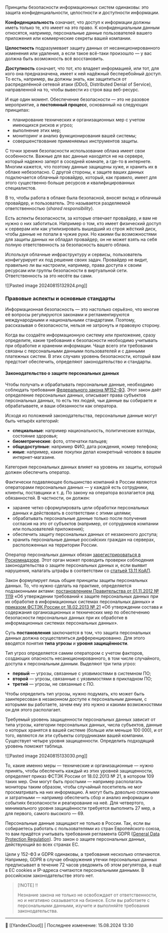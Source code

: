 Принципы безопасности информационных систем одинаковы: это защита конфиденциальности, целостности и доступности информации.

**Конфиденциальность** означает, что доступ к информации должны иметь только те, кто имеет на это право. К конфиденциальным данным относятся, например, персональные данные пользователей вашего приложения или коммерческие секреты вашей компании.

**Целостность** подразумевает защиту данных от несанкционированного изменения или удаления, а если такое всё-таки произошло — у вас должна быть возможность всё восстановить.

**Доступность** означает, что тот, кто владеет информацией, или тот, для кого она предназначена, имеет к ней надёжный бесперебойный доступ. То есть, например, вы должны знать, как защититься от распределённой сетевой атаки (DDoS, Distributed Denial of Service), направленной на то, чтобы вывести из строя ваш веб-ресурс.

И еще один момент. Обеспечение безопасности — это не разовое мероприятие, а **постоянный процесс**, основанный на следующих принципах:

- планирование технических и организационных мер с учетом имеющихся рисков и угроз;
- выполнение этих мер;
- мониторинг и анализ функционирования вашей системы;
- совершенствование применяемых инструментов защиты.

С точки зрения безопасности использование облака имеет свои особенности. Важные для вас данные находятся не на сервере, который надежно заперт в соседней комнате, а где-то в интернете. Многим кажется, что поэтому данные защищены хуже, и хранить их в облаке небезопасно. С другой стороны, к защите ваших данных подключается облачный провайдер, который, как правило, имеет для этого существенно больше ресурсов и квалифицированных специалистов.

В то, чтобы работа в облаке была безопасной, вносят вклад и облачный провайдер, и пользователь. Это называется разделяемой ответственностью (_shared responsibility_).

Есть аспекты безопасности, за которые отвечает провайдер, и вам не нужно о них заботиться. Например о том, кто имеет физический доступ к серверам или как утилизировать вышедший из строя жёсткий диск, чтобы данные не попали в чужие руки. Но какими бы возможностями для защиты данных ни обладал провайдер, он не может взять на себя полную ответственность за безопасность вашего облака.

Используя облачные инфраструктуру и сервисы, пользователь конфигурирует их под решение своих задач. Провайдер не видит, правильно ли вы настроили, например, права доступа к своим ресурсам или группы безопасности в виртуальной сети. Ответственность за это несёте вы сами.

![[Pasted image 20240815132924.png]]

### Правовые аспекты и основные стандарты

Информационная безопасность — это настолько серьёзно, что многие её вопросы регулируются законами и регламентируются международными и национальными стандартами. Поэтому, рассказывая о безопасности, нельзя не затронуть и правовую сторону.

Когда вы создаёте информационную систему или приложение, сразу определите, какие требования к безопасности необходимо учитывать при обработке и хранении информации. Чаще всего эти требования связаны с персональными данными пользователей и с данными платежных систем. В этих случаях уровень безопасности, который вам предстоит обеспечить, определяют законодательство и стандарты.

#### Законодательство о защите персональных данных

Чтобы получать и обрабатывать персональные данные, необходимо соблюдать требования [Федерального закона №152-ФЗ](http://www.consultant.ru/document/cons_doc_LAW_61801/). Этот закон даёт определение персональных данных, описывает права субъектов персональных данных, то есть тех людей, чьи данные вы собираете и обрабатываете, и ваши обязанности как оператора.

Исходя из положений законодательства, персональные данные могут быть четырёх категорий:

- **специальные**: например национальность, политические взгляды, состояние здоровья;
- **биометрические**: фото, отпечатки пальцев;
- **общедоступные**: например ФИО, дата рождения, номер телефона;
- **иные**: например, какие покупки делал конкретный человек в вашем интернет-магазине.

Категория персональных данных влияет на уровень их защиты, который должен обеспечить оператор.

Фактически подавляющее большинство компаний в России являются операторами персональных данных — у каждой есть сотрудники, клиенты, поставщики и т. д. По закону на оператора возлагается ряд обязанностей. В частности, он должен:

- заранее четко сформулировать цели обработки персональных данных и действовать в соответствии с этими целями;
- обрабатывать персональные данные только после получения согласия на это от субъектов (например, от сотрудников компании или пользователей приложения);
- обеспечить защиту персональных данных от незаконного доступа;
- хранить персональные данные российских граждан на серверах, расположенных на территории России.

Оператор персональных данных обязан [зарегистрироваться в Роскомнадзоре](https://pd.rkn.gov.ru/operators-registry/notification/form/). Этот орган может проводить проверки соблюдения законодательства о защите персональных данных и, если выявит нарушения, налагать штрафы в соответствии со [статьей 13.11 КоАП](http://www.consultant.ru/document/cons_doc_LAW_34661/1f421640c6775ff67079ebde06a7d2f6d17b96db/).

Закон формулирует лишь общие принципы защиты персональных данных. То, что нужно сделать на практике, определяется подзаконными актами: [постановлением Правительства от 01.11.2012 № 1119](http://www.consultant.ru/document/cons_doc_LAW_137356/) «Об утверждении требований к защите персональных данных при их обработке в информационных системах персональных данных» и [приказом ФСТЭК России от 18.02.2013 № 21](https://fstec.ru/dokumenty/vse-dokumenty/prikazy/prikaz-fstek-rossii-ot-18-fevralya-2013-g-n-21) «Об утверждении состава и содержания организационных и технических мер по обеспечению безопасности персональных данных при их обработке в информационных системах персональных данных».

Суть **постановления** заключается в том, что защита персональных данных должна осуществляться дифференцированно. Для этого вводятся понятия **типа угрозы** и **уровня защищённости**.

Тип угроз определяется самим оператором с учетом факторов, создающих опасность несанкционированного, в том числе случайного, доступа к персональным данным. Выделяют три типа угроз:

- **первый** — угрозы, связанные с уязвимостями в системном ПО;
- **второй** — угрозы, связанные с уязвимостями в прикладном ПО;
- **третий** — угрозы, не связанные с ПО.

Чтобы определить тип угрозы, нужно подумать, кто может быть заинтересован в незаконном доступе к персональным данным, с которыми вы работаете, зачем ему это нужно и какими возможностями он для этого располагает.

Требуемый уровень защищенности персональных данных зависит от типа угрозы, категории персональных данных, числа субъектов, данные о которых хранятся в вашей системе (больше или меньше 100 000), и от того, являются ли эти субъекты сотрудниками вашей компании. Существует четыре уровня защищенности. Определить подходящий уровень поможет таблица.

![[Pasted image 20240815133030.png]]

То, какие именно меры — технические и организационные — нужно принять, чтобы обеспечить каждый из этих уровней защищенности, определяет приказ ФСТЭК России от 18.02.2013 № 21, в котором 109 таких мер. Они могут быть простыми — например располагать мониторы таким образом, чтобы случайный посетитель не мог просматривать на них информацию. А могут быть довольно сложными и затратными — например обеспечить сбор и анализ информации о событиях безопасности и реагирование на неё. Для четвертого, минимального уровня защищённости требуется выполнить 27 мер, а для первого, самого высокого — 69.

Персональные данные защищают не только в России. Так, если вы собираетесь работать с пользователями из стран Европейского союза, то вам придётся учитывать требования регламента GDPR ([General Data Protection Regulation](https://gdpr-info.eu/)). Это закон о защите персональных данных, действующий во всех странах ЕС.

Цели у 152-ФЗ и GDPR одинаковы, а требования несколько отличаются. Например, GDPR в случае обнаружения утечки персональных данных предписывает в течение 72 часов уведомить об этом регулятора, а ещё в ЕС cookies и IP-адреса считаются персональными данными. В российском законодательстве этого нет.

> [!NOTE] ‼️
> 
> Незнание закона не только не освобождает от ответственности, но и негативно сказывается на бизнесе. Если вы работаете с персональными данными, изучите и выполняйте требования законодательства.



----
📂 [[YandexCloud]] | Последнее изменение: 15.08.2024 13:30